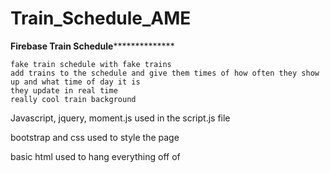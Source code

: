 # Train_Schedule_AME


********************************************************Firebase Train Schedule**********************************************************************

    fake train schedule with fake trains
    add trains to the schedule and give them times of how often they show up and what time of day it is
    they update in real time
    really cool train background


Javascript, jquery, moment.js used in the script.js file

bootstrap and css used to style the page

basic html used to hang everything off of